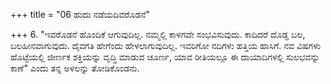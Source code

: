 +++
title = "06 ಹುದು ನಡೆಯದಿವರೊಡನೆ"

+++
6. "ಇವರೊಡನೆ ಹೊಂದಿಕೆ ಆಗುವುದಿಲ್ಲ. ನಮ್ಮಲ್ಲಿ ಕಾಳಗವೇ ಸಂಭವಿಸುವುದು. ಕಾದಿದರೆ ದೊಡ್ಡ ಬಲ, ಬಲಹೀನವಾಗುವುದು. ದೈವಗತಿ ಹೇಗೆಂದು ಹೇಳಲಾಗುವುದಿಲ್ಲ. ಇವರಿಗೋ ನದಿಗಳು ಹತ್ತಿಯ ಹಾಸಿಗೆ. ನವ ವಿಷಗಳು ಹೊಟ್ಟೆಯಲ್ಲಿ ಜೀರ್ಣಕ ಶಕ್ತಿಯನ್ನು ವೃದ್ಧಿ ಮಾಡುವ ಚೂರ್ಣ, ಯಾವ ರೀತಿಯಲ್ಲೂ ಈ ದಾಯಾದಿಗಳಲ್ಲಿ ಸುಲಭವನ್ನು ಕಾಣೆ" ಎಂದು ತನ್ನ ಅಳಲನ್ನು ತೋಡಿಕೊಂಡನು.
